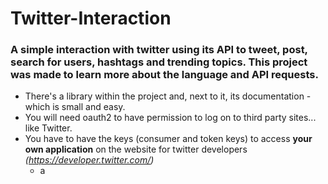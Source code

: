 # Twitter-Interaction
### A simple interaction with twitter using its API to tweet, post, search for users, hashtags and trending topics. This project was made to learn more about the language and API requests.
  - There's a library within the project and, next to it, its documentation - which is small and easy.
  - You will need oauth2 to have permission to log on to third party sites... like Twitter.
  - You have to have the keys (consumer and token keys) to access **your own application** on the website for twitter developers _(https://developer.twitter.com/)_
    - a
  

  
